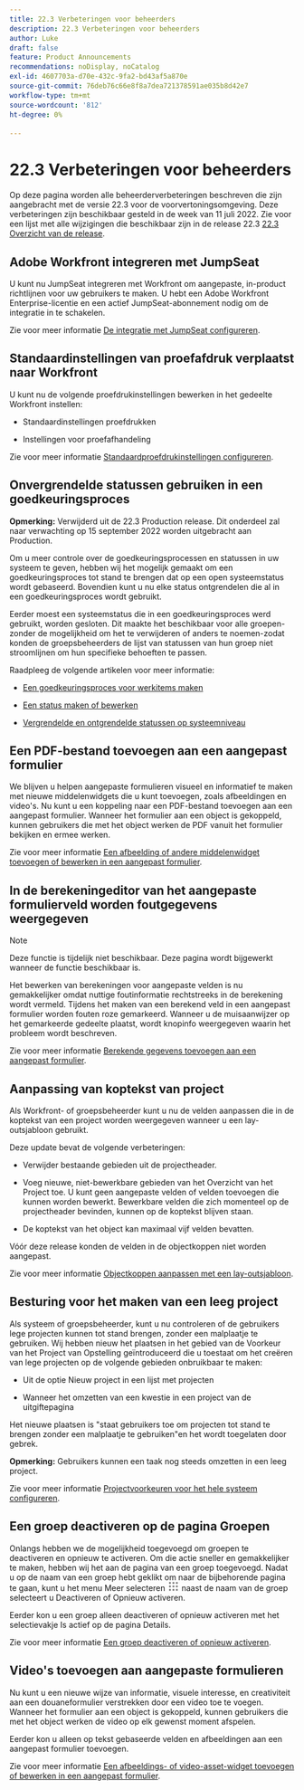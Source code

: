 ```yaml
---
title: 22.3 Verbeteringen voor beheerders
description: 22.3 Verbeteringen voor beheerders
author: Luke
draft: false
feature: Product Announcements
recommendations: noDisplay, noCatalog
exl-id: 4607703a-d70e-432c-9fa2-bd43af5a870e
source-git-commit: 76deb76c66e8f8a7dea721378591ae035b8d42e7
workflow-type: tm+mt
source-wordcount: '812'
ht-degree: 0%

---
```


# 22.3 Verbeteringen voor beheerders

Op deze pagina worden alle beheerderverbeteringen beschreven die zijn aangebracht met de versie 22.3 voor de voorvertoningsomgeving. Deze verbeteringen zijn beschikbaar gesteld in de week van 11 juli 2022. Zie voor een lijst met alle wijzigingen die beschikbaar zijn in de release 22.3 [22.3 Overzicht van de release](/help/quicksilver/product-announcements/product-releases/22.3-release-activity/22-3-release-overview.md).

## Adobe Workfront integreren met JumpSeat

U kunt nu JumpSeat integreren met Workfront om aangepaste, in-product richtlijnen voor uw gebruikers te maken. U hebt een Adobe Workfront Enterprise-licentie en een actief JumpSeat-abonnement nodig om de integratie in te schakelen.

Zie voor meer informatie [De integratie met JumpSeat configureren](/help/quicksilver/administration-and-setup/configure-integrations/configure-jumpseat.md).

## Standaardinstellingen van proefafdruk verplaatst naar Workfront

U kunt nu de volgende proefdrukinstellingen bewerken in het gedeelte Workfront instellen:

* Standaardinstellingen proefdrukken

* Instellingen voor proefafhandeling

Zie voor meer informatie [Standaardproefdrukinstellingen configureren](/help/quicksilver/administration-and-setup/manage-workfront/configure-proofing/configure-default-proof-settings.md).

## Onvergrendelde statussen gebruiken in een goedkeuringsproces

**Opmerking:** Verwijderd uit de 22.3 Production release. Dit onderdeel zal naar verwachting op 15 september 2022 worden uitgebracht aan Production.

Om u meer controle over de goedkeuringsprocessen en statussen in uw systeem te geven, hebben wij het mogelijk gemaakt om een goedkeuringsproces tot stand te brengen dat op een open systeemstatus wordt gebaseerd. Bovendien kunt u nu elke status ontgrendelen die al in een goedkeuringsproces wordt gebruikt.

Eerder moest een systeemstatus die in een goedkeuringsproces werd gebruikt, worden gesloten. Dit maakte het beschikbaar voor alle groepen-zonder de mogelijkheid om het te verwijderen of anders te noemen-zodat konden de groepsbeheerders de lijst van statussen van hun groep niet stroomlijnen om hun specifieke behoeften te passen.

Raadpleeg de volgende artikelen voor meer informatie:

* [Een goedkeuringsproces voor werkitems maken](/help/quicksilver/administration-and-setup/customize-workfront/configure-approval-milestone-processes/create-approval-processes.md)

* [Een status maken of bewerken](/help/quicksilver/administration-and-setup/customize-workfront/creating-custom-status-and-priority-labels/create-or-edit-a-status.md)

* [Vergrendelde en ontgrendelde statussen op systeemniveau](/help/quicksilver/administration-and-setup/customize-workfront/creating-custom-status-and-priority-labels/lock-or-unlock-a-custom-system-level-status.md)


## Een PDF-bestand toevoegen aan een aangepast formulier

We blijven u helpen aangepaste formulieren visueel en informatief te maken met nieuwe middelenwidgets die u kunt toevoegen, zoals afbeeldingen en video&#39;s. Nu kunt u een koppeling naar een PDF-bestand toevoegen aan een aangepast formulier. Wanneer het formulier aan een object is gekoppeld, kunnen gebruikers die met het object werken de PDF vanuit het formulier bekijken en ermee werken.

Zie voor meer informatie [Een afbeelding of andere middelenwidget toevoegen of bewerken in een aangepast formulier](/help/quicksilver/administration-and-setup/customize-workfront/create-manage-custom-forms/add-widget-or-edit-its-properties-in-a-custom-form.md).

## In de berekeningeditor van het aangepaste formulierveld worden foutgegevens weergegeven

>[!NOTE]
>
>Deze functie is tijdelijk niet beschikbaar. Deze pagina wordt bijgewerkt wanneer de functie beschikbaar is.

Het bewerken van berekeningen voor aangepaste velden is nu gemakkelijker omdat nuttige foutinformatie rechtstreeks in de berekening wordt vermeld. Tijdens het maken van een berekend veld in een aangepast formulier worden fouten roze gemarkeerd. Wanneer u de muisaanwijzer op het gemarkeerde gedeelte plaatst, wordt knopinfo weergegeven waarin het probleem wordt beschreven.

Zie voor meer informatie [Berekende gegevens toevoegen aan een aangepast formulier](/help/quicksilver/administration-and-setup/customize-workfront/create-manage-custom-forms/add-calculated-data-to-custom-form.md).

## Aanpassing van koptekst van project

Als Workfront- of groepsbeheerder kunt u nu de velden aanpassen die in de koptekst van een project worden weergegeven wanneer u een lay-outsjabloon gebruikt.

Deze update bevat de volgende verbeteringen:

* Verwijder bestaande gebieden uit de projectheader.

* Voeg nieuwe, niet-bewerkbare gebieden van het Overzicht van het Project toe. U kunt geen aangepaste velden of velden toevoegen die kunnen worden bewerkt. Bewerkbare velden die zich momenteel op de projectheader bevinden, kunnen op de koptekst blijven staan.

* De koptekst van het object kan maximaal vijf velden bevatten.


Vóór deze release konden de velden in de objectkoppen niet worden aangepast.

Zie voor meer informatie [Objectkoppen aanpassen met een lay-outsjabloon](/help/quicksilver/administration-and-setup/customize-workfront/use-layout-templates/customize-object-headers.md).

## Besturing voor het maken van een leeg project

Als systeem of groepsbeheerder, kunt u nu controleren of de gebruikers lege projecten kunnen tot stand brengen, zonder een malplaatje te gebruiken. Wij hebben nieuw het plaatsen in het gebied van de Voorkeur van het Project van Opstelling geïntroduceerd die u toestaat om het creëren van lege projecten op de volgende gebieden onbruikbaar te maken:

* Uit de optie Nieuw project in een lijst met projecten

* Wanneer het omzetten van een kwestie in een project van de uitgiftepagina


Het nieuwe plaatsen is &quot;staat gebruikers toe om projecten tot stand te brengen zonder een malplaatje te gebruiken&quot;en het wordt toegelaten door gebrek.

**Opmerking:** Gebruikers kunnen een taak nog steeds omzetten in een leeg project.

Zie voor meer informatie [Projectvoorkeuren voor het hele systeem configureren](/help/quicksilver/administration-and-setup/set-up-workfront/configure-system-defaults/set-project-preferences.md).

## Een groep deactiveren op de pagina Groepen

Onlangs hebben we de mogelijkheid toegevoegd om groepen te deactiveren en opnieuw te activeren. Om die actie sneller en gemakkelijker te maken, hebben wij het aan de pagina van een groep toegevoegd. Nadat u op de naam van een groep hebt geklikt om naar de bijbehorende pagina te gaan, kunt u het menu Meer selecteren ![](/help/quicksilver/administration-and-setup/manage-groups/create-and-manage-groups/assets/main-menu-icon.png) naast de naam van de groep selecteert u Deactiveren of Opnieuw activeren.

Eerder kon u een groep alleen deactiveren of opnieuw activeren met het selectievakje Is actief op de pagina Details.

Zie voor meer informatie [Een groep deactiveren of opnieuw activeren](/help/quicksilver/administration-and-setup/manage-groups/create-and-manage-groups/deactivate-or-reactivate-a-group.md).

## Video&#39;s toevoegen aan aangepaste formulieren

Nu kunt u een nieuwe wijze van informatie, visuele interesse, en creativiteit aan een douaneformulier verstrekken door een video toe te voegen. Wanneer het formulier aan een object is gekoppeld, kunnen gebruikers die met het object werken de video op elk gewenst moment afspelen.

Eerder kon u alleen op tekst gebaseerde velden en afbeeldingen aan een aangepast formulier toevoegen.

Zie voor meer informatie [Een afbeeldings- of video-asset-widget toevoegen of bewerken in een aangepast formulier](/help/quicksilver/administration-and-setup/customize-workfront/create-manage-custom-forms/add-widget-or-edit-its-properties-in-a-custom-form.md).

